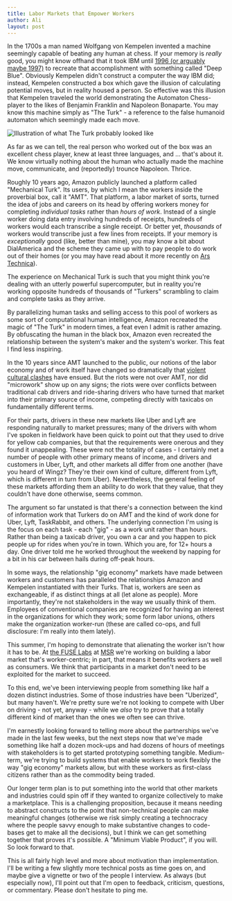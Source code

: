 ```yaml
---
title: Labor Markets that Empower Workers
author: Ali
layout: post
---
```

In the 1700s a man named Wolfgang von Kempelen invented a machine seemingly capable of beating any human at chess. If your memory is *really* good, you might know offhand that it took IBM until [1996 (or arguably maybe 1997)][chessmasters] to recreate that accomplishment with something called "Deep Blue". Obviously Kempelen didn't construct a computer the way IBM did; instead, Kempelen constructed a box which gave the illusion of calculating potential moves, but in reality housed a person. So effective was this illusion that Kempelen traveled the world demonstrating the Automaton Chess-player to the likes of Benjamin Franklin and Napoleon Bonaparte. You may know this machine simply as "The Turk" - a reference to the false humanoid automaton which seemingly made each move.

![Illustration of what The Turk probably looked like][cross-section]

As far as we can tell, the real person who worked out of the box was an excellent chess player, knew at least three languages, and ... that's about it. We know virtually nothing about the human who actually made the machine move, communicate, and (reportedly) trounce Napoleon. Thrice.

Roughly 10 years ago, Amazon publicly launched a platform called "Mechanical Turk". Its users, by which I mean the workers inside the proverbial box, call it "AMT". That platform, a labor market of sorts, turned the idea of jobs and careers on its head by offering workers money for completing *individual tasks* rather than *hours of work*. Instead of a single worker doing data entry involving hundreds of receipts, hundreds of workers would each transcribe a single receipt. Or better yet, *thousands* of workers would transcribe just a few lines from receipts. If your memory is *exceptionally* good (like, better than mine), you may know a bit about DialAmerica and the scheme they came up with to pay people to do work out of their homes (or you may have read about it more recently on [Ars Technica][fedsArticle]).

The experience on Mechanical Turk is such that you might think you're dealing with an utterly powerful supercomputer, but in reality you're working opposite hundreds of thousands of "Turkers" scrambling to claim and complete tasks as they arrive.

By parallelizing human tasks and selling access to this pool of workers as some sort of computational human intelligence, Amazon recreated the magic of "The Turk" in modern times, a feat even I admit is rather amazing. By obfuscating the human in the black box, Amazon even recreated the relationship between the system's maker and the system's worker. This feat I find less inspiring.

In the 10 years since AMT launched to the public, our notions of the labor economy and of work itself have changed so dramatically that [violent cultural clashes][rioting] have ensued. But the riots were not over AMT, nor did "microwork" show up on any signs; the riots were over conflicts between traditional cab drivers and ride-sharing drivers who have turned that market into their primary source of income, competing directly with taxicabs on fundamentally different terms.

For their parts, drivers in these new markets like Uber and Lyft are responding naturally to market pressures; many of the drivers with whom I've spoken in fieldwork have been quick to point out that they used to drive for yellow cab companies, but that the requirements were onerous and they found it unappealing. These were not the totality of cases - I certainly met a number of people with other primary means of income, and drivers and customers in Uber, Lyft, and other markets all differ from one another (have you heard of Wingz? They're their own kind of culture, different from Lyft, which is different in turn from Uber). Nevertheless, the general feeling of these markets affording them an ability to do work that they value, that they couldn't have done otherwise, seems common.

The argument so far unstated is that there's a connection between the kind of information work that Turkers do on AMT and the kind of work done for Uber, Lyft, TaskRabbit, and others. The underlying connection I'm using is the focus on each task - each "gig" - as a work unit rather than hours. Rather than being a taxicab driver, you own a car and you happen to pick people up for rides when you're in town. Which you are, for 12+ hours a day. One driver told me he worked throughout the weekend by napping for a bit in his car between hails during off-peak hours.

In some ways, the relationship "gig economy" markets have made between workers and customers has paralleled the relationships Amazon and Kempelen instantiated with their Turks. That is, workers are seen as exchangeable, if as distinct things at all (let alone as people). More importantly, they're not stakeholders in the way we usually think of them. Employees of conventional companies are recognized for having an interest in the organizations for which they work; some form labor unions, others make the organization worker-run (these are called co-ops, and full disclosure: I'm really into them lately).

This summer, I'm hoping to demonstrate that alienating the worker isn't how it has to be. At [the FUSE Labs][fuse] at [MSR][msr] we're working on building a labor market that's worker-centric; in part, that means it benefits workers as well as consumers. We think that participants in a market don't need to be exploited for the market to succeed.

To this end, we've been interviewing people from something like half a dozen distinct industries. Some of those industries have been "Uberized", but many haven't. We're pretty sure we're not looking to compete with Uber on driving - not yet, anyway - while we *also* try to prove that a totally different kind of market than the ones we often see can thrive.

I'm earnestly looking forward to telling more about the partnerships we've made in the last few weeks, but the next steps now that we've made something like half a dozen mock-ups and had dozens of hours of meetings with stakeholders is to get started prototyping something tangible. Medium-term, we're trying to build systems that enable workers to work flexibly the way "gig economy" markets allow, but with these workers as first-class citizens rather than as the commodity being traded.

Our longer term plan is to put something into the world that other markets and industries could spin off if they wanted to organize collectively to make a marketplace. This is a challenging proposition, because it means needing to abstract constructs to the point that non-technical people can make meaningful changes (otherwise we risk simply creating a technocracy where the people savvy enough to make substantive changes to code-bases get to make all the decisions), but I think we can get something together that proves it's possible. A "Minimum Viable Product", if you will. So look forward to that.

This is all fairly high level and more about motivation than implementation. I'll be writing a few slightly more technical posts as time goes on, and maybe give a vignette or two of the people I interview. As always (but especially now), I'll point out that I'm open to feedback, criticism, questions, or commentary. Please don't hesitate to ping me.

[chessmasters]: http://arstechnica.com/gaming/2011/08/force-versus-heuristics-the-contentious-rise-of-computer-chess/2/
[cross-section]: https://upload.wikimedia.org/wikipedia/commons/2/22/Tuerkischer_schachspieler_racknitz3.jpg
[fedsArticle]: http://arstechnica.com/tech-policy/2015/07/watch-out-sharing-economy-the-feds-are-watching-this-whole-contractor-thing/
[rioting]: http://www.independent.co.uk/news/world/europe/uber-row-in-france-president-hollande-condemns-lowcost-firm-after-violent-taxi-driver-protests-in-paris-10346909.html
[fuse]: http://fuse.microsoft.com/ 
[msr]: http://research.microsoft.com/

